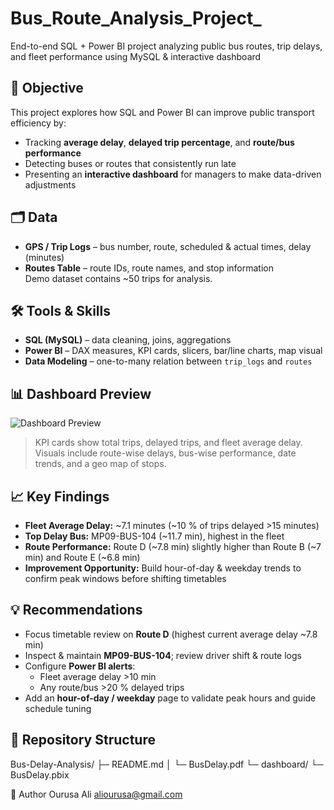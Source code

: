 # Bus_Route_Analysis_Project_
End-to-end SQL + Power BI project analyzing public bus routes, trip delays, and fleet performance using MySQL &amp; interactive dashboard

## 📌 Objective
This project explores how SQL and Power BI can improve public transport efficiency by:
- Tracking **average delay**, **delayed trip percentage**, and **route/bus performance**
- Detecting buses or routes that consistently run late
- Presenting an **interactive dashboard** for managers to make data-driven adjustments

## 🗂 Data
- **GPS / Trip Logs** – bus number, route, scheduled & actual times, delay (minutes)
- **Routes Table** – route IDs, route names, and stop information  
Demo dataset contains ~50 trips for analysis.

## 🛠 Tools & Skills
- **SQL (MySQL)** – data cleaning, joins, aggregations
- **Power BI** – DAX measures, KPI cards, slicers, bar/line charts, map visual
- **Data Modeling** – one-to-many relation between `trip_logs` and `routes`

## 📊 Dashboard Preview

![Dashboard Preview](<img width="1734" height="799" alt="Screenshot 2025-09-05 001143" src="https://github.com/user-attachments/assets/8af10d15-f087-4eba-8b5a-97ea96a63d8a" />)

> KPI cards show total trips, delayed trips, and fleet average delay. Visuals include route-wise delays, bus-wise performance, date trends, and a geo map of stops.


## 📈 Key Findings
- **Fleet Average Delay:** ~7.1 minutes (~10 % of trips delayed >15 minutes)
- **Top Delay Bus:** MP09-BUS-104 (~11.7 min), highest in the fleet
- **Route Performance:** Route D (~7.8 min) slightly higher than Route B (~7 min) and Route E (~6.8 min)
- **Improvement Opportunity:** Build hour-of-day & weekday trends to confirm peak windows before shifting timetables

## 💡 Recommendations
- Focus timetable review on **Route D** (highest current average delay ~7.8 min)
- Inspect & maintain **MP09-BUS-104**; review driver shift & route logs
- Configure **Power BI alerts**:
  - Fleet average delay >10 min
  - Any route/bus >20 % delayed trips
- Add an **hour-of-day / weekday** page to validate peak hours and guide schedule tuning

## 📁 Repository Structure
Bus-Delay-Analysis/
├─ README.md
│ └─ BusDelay.pdf
└─ dashboard/
└─ BusDelay.pbix 

📧 Author
Ourusa Ali
aliourusa@gmail.com
